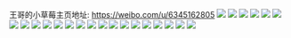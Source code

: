 王哥的小草莓主页地址: https://weibo.com/u/6345162805 
![](https://wx4.sinaimg.cn/mw2000/006VpEHzly1h9ifuchj2vj30sg0lb42j.jpg) 
![](https://wx4.sinaimg.cn/mw2000/006VpEHzly1h9ifud49uvj30zo0k2jvv.jpg) 
![](https://wx4.sinaimg.cn/mw2000/006VpEHzly1h9fbafq0yrj30u018zamq.jpg) 
![](https://wx4.sinaimg.cn/mw2000/006VpEHzly1h9fbaghf30j30ty18wwr1.jpg) 
![](https://wx4.sinaimg.cn/mw2000/006VpEHzly1h9fbahmn7qj30u01904df.jpg) 
![](https://wx4.sinaimg.cn/mw2000/006VpEHzly1h9bup1a96oj30u0140k11.jpg) 
![](https://wx4.sinaimg.cn/mw2000/006VpEHzly1h9bup1u8npj30u0140gx5.jpg) 
![](https://wx4.sinaimg.cn/mw2000/006VpEHzly1h9bup2ff8nj30u0140tlc.jpg) 
![](https://wx4.sinaimg.cn/mw2000/006VpEHzly1h9bup2xxg9j30u0140thp.jpg) 
![](https://wx4.sinaimg.cn/mw2000/006VpEHzly1h9bup3gxmqj30u00xqwm2.jpg) 
![](https://wx4.sinaimg.cn/mw2000/006VpEHzly1h9bup4beulj30u0142k86.jpg) 
![](https://wx4.sinaimg.cn/mw2000/006VpEHzly1h99dkhu9l0j30u014043w.jpg) 
![](https://wx4.sinaimg.cn/mw2000/006VpEHzly1h99dkie1chj30u01hck10.jpg) 
![](https://wx4.sinaimg.cn/mw2000/006VpEHzly1h93ujowzovj30u0190wwl.jpg) 
![](https://wx4.sinaimg.cn/mw2000/006VpEHzly1h93ujpq113j30u0190qh8.jpg) 
![](https://wx4.sinaimg.cn/mw2000/006VpEHzly1h93ujqe510j30u0190aky.jpg) 
![](https://wx4.sinaimg.cn/mw2000/006VpEHzly1h93ujr11aoj30u019047m.jpg) 
![](https://wx4.sinaimg.cn/mw2000/006VpEHzly1h8xzrdw4kmj30u01o0k7p.jpg) 
![](https://wx4.sinaimg.cn/mw2000/006VpEHzly1h8xzrf94agj30u01hc163.jpg) 
![](https://wx4.sinaimg.cn/mw2000/006VpEHzly1h8xzrgw86ij30u01o0nei.jpg) 
![](https://wx4.sinaimg.cn/mw2000/006VpEHzly1h8xzrhyqmxj30u0140tms.jpg) 
![](https://wx4.sinaimg.cn/mw2000/006VpEHzly1h8xzrk3gx2j30sw37k4kn.jpg) 
![](https://wx4.sinaimg.cn/mw2000/006VpEHzly1h8xzrld069j30u0140wk1.jpg) 
